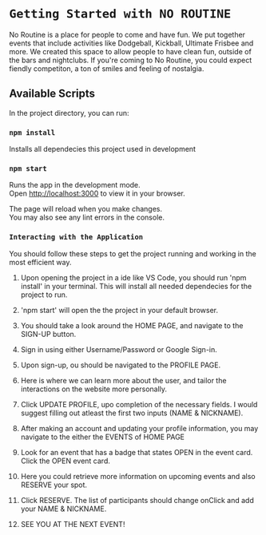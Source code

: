 # `Getting Started with NO ROUTINE`

No Routine is a place for people to come and have fun. We put together events that include activities like Dodgeball, Kickball, Ultimate Frisbee and more. We created this space to allow people to have clean fun, outside of the bars and nightclubs. If you're coming to No Routine, you could expect fiendly competiton, a ton of smiles and feeling of nostalgia.

## Available Scripts

In the project directory, you can run:

### `npm install`

Installs all dependecies this project used in development

### `npm start`

Runs the app in the development mode.\
Open [http://localhost:3000](http://localhost:3000) to view it in your browser.

The page will reload when you make changes.\
You may also see any lint errors in the console.

### `Interacting with the Application`

You should follow these steps to get the project running and working in the most efficient way.

1. Upon opening the project in a ide like VS Code, you should run 'npm install' in your terminal. This will install all needed dependecies for the project to run.

2. 'npm start' will open the the project in your default browser.

3. You should take a look around the HOME PAGE, and navigate to the SIGN-UP button.

4. Sign in using either Username/Password or Google Sign-in.

5. Upon sign-up, ou should be navigated to the PROFILE PAGE.

6. Here is where we can learn more about the user, and tailor the interactions on the website more personally.

7. Click UPDATE PROFILE, upo completion of the necessary fields. I would suggest filling out atleast the first two inputs (NAME & NICKNAME).

8. After making an account and updating your profile information, you may navigate to the either the EVENTS of HOME PAGE

9. Look for an event that has a badge that states OPEN in the event card. Click the OPEN event card.

10. Here you could retrieve more information on upcoming events and also RESERVE your spot.

11. Click RESERVE. The list of participants should change onClick and add your NAME & NICKNAME.

12. SEE YOU AT THE NEXT EVENT!
